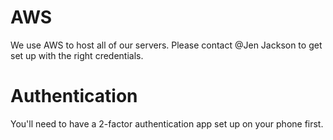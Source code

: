 # AWS

We use AWS to host all of our servers. Please contact @Jen Jackson to get set up with the right credentials. 

# Authentication

You'll need to have a 2-factor authentication app set up on your phone first.